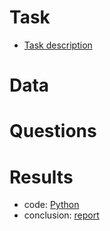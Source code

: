 # Task
- [Task description]()

# Data


# Questions


# Results

- code: [Python]()
- conclusion: [report]()
